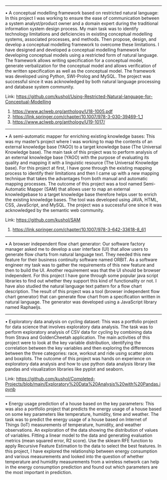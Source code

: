 ______________________________________________________________________________________
•	A conceptual modelling framework based on restricted natural language: In this project I was working to ensure the ease of communication between a system analyst/product owner and a domain expert during the traditional information system design process. My main task was to identify technology limitations and deficiencies in existing conceptual modelling systems, associated processes, and methods. Then propose, design, and develop a conceptual modelling framework to overcome these limitations. I have designed and developed a conceptual modelling framework for developing conceptual models using a restricted form of natural language. The framework allows writing specification for a conceptual model, generate verbalization for the conceptual model and allows verification of the written specification as well as the conceptual model. The framework was developed using Python, SWI-Prolog and MySQL. The project was successful since it was acknowledged by both natural language processing and database system community. 

Link: https://github.com/kushol/Using-Restricted-Natural-language-for-Conceptual-Modelling
1. https://www.aclweb.org/anthology/U18-1005.pdf
2. https://link.springer.com/chapter/10.1007/978-3-030-39469-1_1
3. https://www.aclweb.org/anthology/U19-1017/
_______________________________________________________________________________________
•	A semi-automatic mapper for enriching existing knowledge bases:  This was my master’s project where I was working to map the contents of an external knowledge base (YAGO) to a target knowledge base (The Universal Knowledge base). The main task of this project was to perform analysis of an external knowledge base (YAGO) with the purpose of evaluating its quality and mapping it with a linguistic resource (The Universal Knowledge base). For this project at first, I have gone through the existing mapping process to identify their limitations and then I came up with a new mapping technique that takes the advantages from both manual and automatic mapping processes. The outcome of this project was a tool named Semi-Automatic Mapper (SAM) that allows user to map an external knowledgebase to a target knowledge base therefore helps user to enrich the existing knowledge bases. The tool was developed using JAVA, HTML, CSS, JavaScript, and MySQL. The project was a successful one since it was acknowledged by the semantic web community.

Link: https://github.com/kushol/SAM 
1. https://link.springer.com/chapter/10.1007/978-3-642-33618-8_61
___________________________________________________________________________________________
•	A browser independent flow chart generator: Our software factory manager asked me to develop a user interface (UI) that allow users to generate flow charts from natural language text. They needed this new feature for their business continuity software named ORBIT. As a software engineer my task was to gather the requirements of this new feature and then to build the UI. Another requirement was that the UI should be browser independent. For this project I have gone through some popular java script libraries to find out whether they support this kind of functionality or not. I have also studied the natural language text pattern for a flow chart description. The result of this project was a tool (browser independent flow chart generator) that can generate flow chart from a specification written in natural language. The generator was developed using a JavaScript library named Raphaeljs.
_____________________________________________________________________________________________
•	Exploratory data analysis on cycling dataset: This was a portfolio project for data science that involves exploratory data analysis. The task was to perform exploratory analysis of CSV data for cycling by combining data from Strava and GoldenCheetah application. The main activities of this project were to look at the key variable distribution, identifying the correlation between the key variables and then exploring the differences between the three categories: race, workout and ride using scatter plots and boxplots. The outcome of this project was hands on experience on exploratory data analysis and how to use python data analysis library like pandas and visualization libraries like pyplot and seaborn.

Link: https://github.com/kushol/Completed-Projects/blob/main/Exploratory%20Data%20Analysis%20with%20Pandas.ipynb
____________________________________________________________________________________________
•	Energy usage prediction of a house based on the key parameters: This was also a portfolio project that predicts the energy usage of a house based on some key parameters like temperature, humidity, time and weather. The task was to predict the energy usage of a house based on Internet of Things (IoT) measurements of temperature, humidity, and weather observations. An exploration of the data showing the distribution of values of variables. Fitting a linear model to the data and generating evaluation metrics (mean squared error, R2 score). Use the sklearn RFE function to apply Recursive Feature Estimation to the data to select the best features. In this project, I have explored the relationship between energy consumption and various measurements and looked into the question of whether temperature and humidity measurements from a wireless network can help in the energy consumption prediction and found out which parameters are the most important in prediction.
